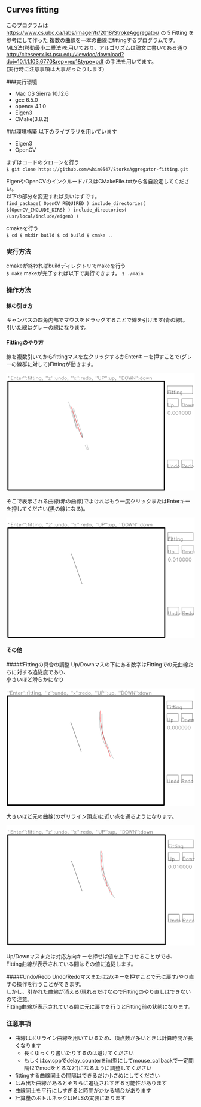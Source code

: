 ## Curves fitting
このプログラムは https://www.cs.ubc.ca/labs/imager/tr/2018/StrokeAggregator/ の 5 Fitting を参考にして作った
複数の曲線を一本の曲線にfittingするプログラムです。<br>
MLS法(移動最小二乗法)を用いており、アルゴリズムは論文に書いてある通り
http://citeseerx.ist.psu.edu/viewdoc/download?doi=10.1.1.103.6770&rep=rep1&type=pdf
の手法を用いてます。<br>
(実行時に注意事項は大事だったりします)

###実行環境
- Mac OS Sierra 10.12.6
- gcc 6.5.0
- opencv 4.1.0
- Eigen3
- CMake(3.8.2)

###環境構築
以下のライブラリを用いています<br>
- Eigen3
- OpenCV

まずはコードのクローンを行う<br>
`$ git clone https://github.com/whim0547/StorkeAggregator-fitting.git`

EigenやOpenCVのインクルードパスはCMakeFile.txtから各自設定してください。<br>
以下の部分を変更すれば良いはずです。<br>
`find_package( OpenCV REQUIRED )
include_directories( ${OpenCV_INCLUDE_DIRS} )
include_directories( /usr/local/include/eigen3 )`

cmakeを行う<br>
`$ cd
$ mkdir build
$ cd build
$ cmake ..`


### 実行方法
cmakeが終わればbuildディレクトリでmakeを行う<br>
`$ make`
makeが完了すれば以下で実行できます。
`$ ./main`

### 操作方法
#### 線の引き方
キャンバスの四角内部でマウスをドラッグすることで線を引けます(青の線)。<br>
引いた線はグレーの線になります。

#### Fittingのやり方
線を複数引いてからfittingマスを左クリックするかEnterキーを押すことで(グレーの線群に対して)Fittingが動きます。<br>

<p align="center">
<img src="./img/fitting.png">
</p>

そこで表示される曲線(赤の曲線)でよければもう一度クリックまたはEnterキーを押してください(黒の線になる)。<br>

<p align="center">
<img src="./img/fitted.png">
</p>

#### その他
#####Fittingの具合の調整
Up/Downマスの下にある数字はFittingでの元曲線たちに対する追従度であり、<br>
小さいほど滑らかになり<br>

<p align="center">
<img src="./img/fitting1.png">
</p>

大きいほど元の曲線(のポリライン頂点)に近い点を通るようになります。<br>

<p align="center">
<img src="./img/fitting2.png">
</p>

Up/Downマスまたは対応方向キーを押せば値を上下させることができ、<br>
Fitting曲線が表示されている間はその値に追従します。

#####Undo/Redo
Undo/Redoマスまたはz/xキーを押すことで元に戻す/やり直すの操作を行うことができます。<br>
しかし、引かれた曲線が消える/現れるだけなのでFittingのやり直しはできないので注意。<br>
Fitting曲線が表示されている間に元に戻すを行うとFitting前の状態になります。

### 注意事項
- 曲線はポリライン曲線を用いているため、頂点数が多いときは計算時間が長くなります
  - 長くゆっくり書いたりするのは避けてください
  - もしくはcv.cppでdelay_counterをint型にしてmouse_callbackで一定間隔(2でmodをとるなど)になるように調整してください
- fittingする曲線同士の間隔はできるだけ小さめにしてください
- はみ出た曲線があるとそちらに追従されすぎる可能性があります
- 曲線同士を平行にしすぎると時間がかかる場合があります
- 計算量のボトルネックはMLSの実装にあります
